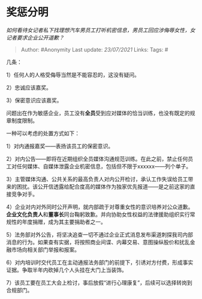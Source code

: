 # 奖惩分明
*如何看待女记者私下找理想汽车男员工打听机密信息，男员工回应涉侮辱女性，女记者要求企业公开道歉？*

> Author: #Anonymity
Last update: *23/07/2021* 
Links:
Tags:  # 



几条：

1）任何人的人格受侮辱当然是不能容忍的，这没有疑问。

2）忠诚应该嘉奖。

3）保密意识应该嘉奖。

问题出在作为敏感企业，员工没有**全员**受到应对媒体的恰当训练，也没有既定的规章制度限制。

一种可以考虑的处置方式如下：

1）对内通报嘉奖——表扬该员工的保密意识。

2）对内公告——即将在近期组织全员媒体沟通规范训练。在此之前，禁止任何员工对任何媒体、自媒体泄露企业机密信息，包括但不限于xxxxxx——列个单子。

3）主管媒体沟通、公共关系的最高负责人对内公开检讨，承认工作失误给员工带来的困扰。该公开信透露给配合度高的媒体作为独家优先报道——是之前这家的直接竞争对手。

4）企业对内对外同时公开声明，就内部疏于对尊重女性的意识培养对公众道歉。**企业文化负责人**和**董事长**同台鞠躬致歉。并向协助女性权益的法律援助组织实行常规性的年度捐赠，成为其主要捐助者之一。

5）法务部对外公告，将坚决追查一切不通过企业正式消息发布渠道刺探我司内部消息的行为。如果查有实据，将按照商业间谍、内幕交易、意图操纵股价和扰乱金融市场向相关部门举报和报案。

6）对内培训时交代员工在主动通报法务部门的前提下，引诱对方付费，形成事实证据。争取半年内砍掉几个人头挂在大门上当装饰。

7）该员工要在员工大会上检讨，事后放假“进行心理康复”，后续可以选择转岗到合规部门。



